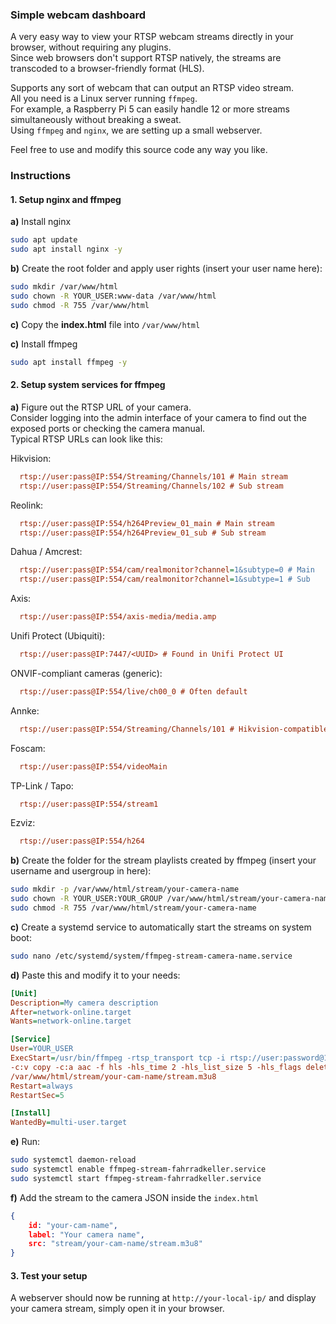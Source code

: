 
### Simple webcam dashboard ### 

A very easy way to view your RTSP webcam streams directly in your browser, without requiring any plugins.\
Since web browsers don't support RTSP natively, the streams are transcoded to a browser-friendly format (HLS).

Supports any sort of webcam that can output an RTSP video stream.\
All you need is a Linux server running `ffmpeg`.\
For example, a Raspberry Pi 5 can easily handle 12 or more streams simultaneously without breaking a sweat.\
Using `ffmpeg` and `nginx`, we are setting up a small webserver.

Feel free to use and modify this source code any way you like.


### Instructions ###


#### 1. Setup nginx and ffmpeg ####

**a)** Install nginx
```bash
sudo apt update
sudo apt install nginx -y
```

**b)** Create the root folder and apply user rights (insert your user name here):
```bash
sudo mkdir /var/www/html
sudo chown -R YOUR_USER:www-data /var/www/html
sudo chmod -R 755 /var/www/html
```

**c)** Copy the **index.html** file into ``/var/www/html``

**c)** Install ffmpeg
```bash
sudo apt install ffmpeg -y
```


#### 2. Setup system services for ffmpeg ####

**a)** Figure out the RTSP URL of your camera.\
Consider logging into the admin interface of your camera to find out the exposed ports or checking the camera manual.\
Typical RTSP URLs can look like this:

Hikvision:
```ini
  rtsp://user:pass@IP:554/Streaming/Channels/101 # Main stream
  rtsp://user:pass@IP:554/Streaming/Channels/102 # Sub stream
```

Reolink:
```ini
  rtsp://user:pass@IP:554/h264Preview_01_main # Main stream
  rtsp://user:pass@IP:554/h264Preview_01_sub # Sub stream
```

Dahua / Amcrest:
```ini
  rtsp://user:pass@IP:554/cam/realmonitor?channel=1&subtype=0 # Main
  rtsp://user:pass@IP:554/cam/realmonitor?channel=1&subtype=1 # Sub
```

Axis:
```ini
  rtsp://user:pass@IP:554/axis-media/media.amp
```

Unifi Protect (Ubiquiti):
```ini
  rtsp://user:pass@IP:7447/<UUID> # Found in Unifi Protect UI
```

ONVIF-compliant cameras (generic):
```ini
  rtsp://user:pass@IP:554/live/ch00_0 # Often default
```

Annke:
```ini
  rtsp://user:pass@IP:554/Streaming/Channels/101 # Hikvision-compatible
```

Foscam:
```ini
  rtsp://user:pass@IP:554/videoMain
```

TP-Link / Tapo:
```ini
  rtsp://user:pass@IP:554/stream1
```

Ezviz:
```ini
  rtsp://user:pass@IP:554/h264
```

**b)** Create the folder for the stream playlists created by ffmpeg (insert your username and usergroup in here):
```bash
sudo mkdir -p /var/www/html/stream/your-camera-name
sudo chown -R YOUR_USER:YOUR_GROUP /var/www/html/stream/your-camera-name
sudo chmod -R 755 /var/www/html/stream/your-camera-name
```

**c)** Create a systemd service to automatically start the streams on system boot:
```bash
sudo nano /etc/systemd/system/ffmpeg-stream-camera-name.service
```

**d)** Paste this and modify it to your needs:
```ini
[Unit]
Description=My camera description
After=network-online.target
Wants=network-online.target

[Service]
User=YOUR_USER
ExecStart=/usr/bin/ffmpeg -rtsp_transport tcp -i rtsp://user:password@192.x.y.z:554/Streaming/Channels/101 \
-c:v copy -c:a aac -f hls -hls_time 2 -hls_list_size 5 -hls_flags delete_segments \
/var/www/html/stream/your-cam-name/stream.m3u8
Restart=always
RestartSec=5

[Install]
WantedBy=multi-user.target
```

**e)** Run:
```bash
sudo systemctl daemon-reload
sudo systemctl enable ffmpeg-stream-fahrradkeller.service
sudo systemctl start ffmpeg-stream-fahrradkeller.service
```

**f)** Add the stream to the camera JSON inside the `index.html`
```json
{
    id: "your-cam-name",
    label: "Your camera name",
    src: "stream/your-cam-name/stream.m3u8"
}
```

#### 3. Test your setup ####
A webserver should now be running at `http://your-local-ip/` and display your camera stream, simply open it in your browser.